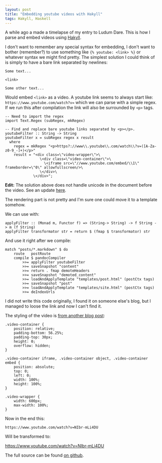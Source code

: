 ```yaml
---
layout: post
title: "Embedding youtube videos with Hakyll"
tags: Hakyll, Haskell
---
```


A while ago a made a timelapse of my entry to Ludum Dare. This is how I parse and embed videos using [Hakyll][].

I don't want to remember any special syntax for embedding, I don't want to bother (remember?) to use something like `{% youtube: <link> %}` or whatever syntax we might find pretty. The simplest solution I could think of is simply to have a bare link separated by newlines:

```
Some text...

<link>

Some other text...
```

Would embed `<link>` as a video. A youtube link seems to always start like: `https://www.youtube.com/watch?v=` which we can parse with a simple regex. If we run this after compilation the link will also be surrounded by `<p>` tags.

```{.haskell}
-- Need to import the regex
import Text.Regex (subRegex, mkRegex)

-- Find and replace bare youtube links separated by <p></p>.
youtubeFilter :: String -> String
youtubeFilter x = subRegex regex x result
  where
    regex = mkRegex "<p>https?://www\\.youtube\\.com/watch\\?v=([A-Za-z0-9_-]+)</p>"
    result = "<div class=\"video-wrapper\">\
                \<div class=\"video-container\">\
                  \<iframe src=\"//www.youtube.com/embed/\\1\" frameborder=\"0\" allowfullscreen/>\
                \</div>\
             \</div>";
```

**Edit:** The solution above does not handle unicode in the document before the video. See an update [here](/blog/2019/01/25/regex_substitution_with_unicode_in_haskell/).

The rendering part is not pretty and I'm sure one could move it to a template somehow.

We can use with:

```{.haskell}
applyFilter :: (Monad m, Functor f) => (String-> String) -> f String -> m (f String)
applyFilter transformator str = return $ (fmap $ transformator) str
```

And use it right after we compile:

```{.haskell}
match "posts/*.markdown" $ do
    route   postRoute
    compile $ pandocCompiler
        >>= applyFilter youtubeFilter
        >>= saveSnapshot "content"
        >>= return . fmap demoteHeaders
        >>= saveSnapshot "demoted_content"
        >>= loadAndApplyTemplate "templates/post.html" (postCtx tags)
        >>= saveSnapshot "post"
        >>= loadAndApplyTemplate "templates/site.html" (postCtx tags)
        >>= deIndexUrls
```

I did not write this code originally, I found it on someone else's blog, but I managed to loose the link and now I can't find it.

The styling of the video is [from another blog post][style]:

```{.css}
.video-container {
    position: relative;
    padding-bottom: 56.25%;
    padding-top: 30px;
    height: 0;
    overflow: hidden;
}

.video-container iframe, .video-container object, .video-container embed {
    position: absolute;
    top: 0;
    left: 0;
    width: 100%;
    height: 100%;
}

.video-wrapper {
    width: 600px;
    max-width: 100%;
}
```

Now in the end this:

```
https://www.youtube.com/watch?v=NIbr-mLi4DU
```

Will be transformed to:

https://www.youtube.com/watch?v=NIbr-mLi4DU

The full source can be found [on github][].

[Hakyll]: http://jaspervdj.be/hakyll/ "Hakyll"
[style]: http://webdesignerwall.com/tutorials/css-elastic-videos "CSS elastic videos"
[on github]: https://github.com/treeman/jonashietala "My github"

